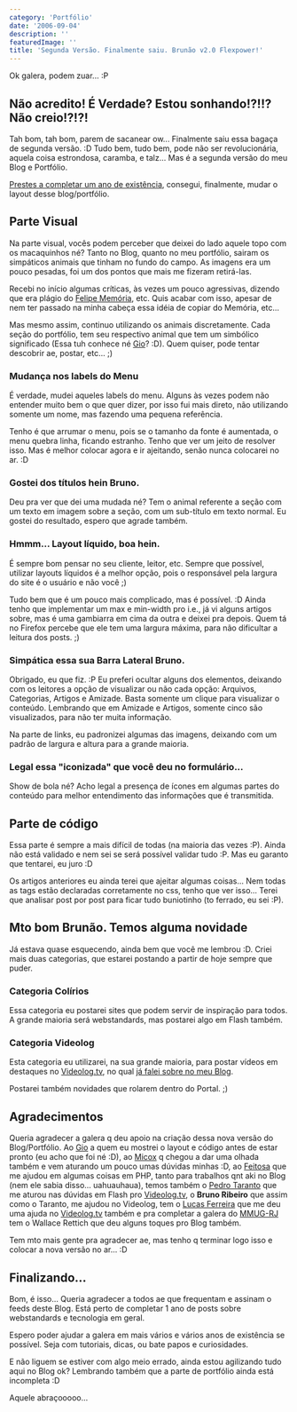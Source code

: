 ```yaml
---
category: 'Portfólio'
date: '2006-09-04'
description: ''
featuredImage: ''
title: 'Segunda Versão. Finalmente saiu. Brunão v2.0 Flexpower!'
---
```


Ok galera, podem zuar... :P

## Não acredito! É Verdade? Estou sonhando!?!!? Não creio!?!?!

Tah bom, tah bom, parem de sacanear ow... Finalmente saiu essa bagaça de segunda versão. :D Tudo bem, tudo bem, pode não ser revolucionária, aquela coisa estrondosa, caramba, e talz... Mas é a segunda versão do meu Blog e Portfólio.

[Prestes a completar um ano de existência](/primeiro-passo.html 'Ver meu Primeiro Post no Blog'), consegui, finalmente, mudar o layout desse blog/portfólio.

## Parte Visual

Na parte visual, vocês podem perceber que deixei do lado aquele topo com os macaquinhos né? Tanto no Blog, quanto no meu portfólio, sairam os simpáticos animais que tinham no fundo do campo. As imagens era um pouco pesadas, foi um dos pontos que mais me fizeram retirá-las.

Recebi no início algumas críticas, às vezes um pouco agressivas, dizendo que era plágio do [Felipe Memória](http://www.fmemoria.com.br 'Visitar o site do Felipe Memória'), etc. Quis acabar com isso, apesar de nem ter passado na minha cabeça essa idéia de copiar do Memória, etc...

Mas mesmo assim, continuo utilizando os animais discretamente. Cada seção do portfólio, tem seu respectivo animal que tem um simbólico significado (Essa tuh conhece né [Gio](http://www.bitfrito.com.br)? :D). Quem quiser, pode tentar descobrir ae, postar, etc... ;)

### Mudança nos labels do Menu

É verdade, mudei aqueles labels do menu. Alguns às vezes podem não entender muito bem o que quer dizer, por isso fui mais direto, não utilizando somente um nome, mas fazendo uma pequena referência.

Tenho é que arrumar o menu, pois se o tamanho da fonte é aumentada, o menu quebra linha, ficando estranho. Tenho que ver um jeito de resolver isso. Mas é melhor colocar agora e ir ajeitando, senão nunca colocarei no ar. :D

### Gostei dos títulos hein Bruno.

Deu pra ver que dei uma mudada né? Tem o animal referente a seção com um texto em imagem sobre a seção, com um sub-título em texto normal. Eu gostei do resultado, espero que agrade também.

### Hmmm... Layout líquido, boa hein.

É sempre bom pensar no seu cliente, leitor, etc. Sempre que possível, utilizar layouts líquidos é a melhor opção, pois o responsável pela largura do site é o usuário e não você ;)

Tudo bem que é um pouco mais complicado, mas é possível. :D Ainda tenho que implementar um max e min-width pro i.e., já vi alguns artigos sobre, mas é uma gambiarra em cima da outra e deixei pra depois. Quem tá no Firefox percebe que ele tem uma largura máxima, para não dificultar a leitura dos posts. ;)

### Simpática essa sua Barra Lateral Bruno.

Obrigado, eu que fiz. :P Eu preferi ocultar alguns dos elementos, deixando com os leitores a opção de visualizar ou não cada opção: Arquivos, Categorias, Artigos e Amizade. Basta somente um clique para visualizar o conteúdo. Lembrando que em Amizade e Artigos, somente cinco são visualizados, para não ter muita informação.

Na parte de links, eu padronizei algumas das imagens, deixando com um padrão de largura e altura para a grande maioria.

### Legal essa "iconizada" que você deu no formulário...

Show de bola né? Acho legal a presença de ícones em algumas partes do conteúdo para melhor entendimento das informações que é transmitida.

## Parte de código

Essa parte é sempre a mais difícil de todas (na maioria das vezes :P). Ainda não está validado e nem sei se será possível validar tudo :P. Mas eu garanto que tentarei, eu juro :D

Os artigos anteriores eu ainda terei que ajeitar algumas coisas... Nem todas as tags estão declaradas corretamente no css, tenho que ver isso... Terei que analisar post por post para ficar tudo buniotinho (to ferrado, eu sei :P).

## Mto bom Brunão. Temos alguma novidade

Já estava quase esquecendo, ainda bem que você me lembrou :D. Criei mais duas categorias, que estarei postando a partir de hoje sempre que puder.

### Categoria Colírios

Essa categoria eu postarei sites que podem servir de inspiração para todos. A grande maioria será webstandards, mas postarei algo em Flash também.

### Categoria Videolog

Esta categoria eu utilizarei, na sua grande maioria, para postar vídeos em destaques no [Videolog.tv](http://www.videolog.tv), no qual [já falei sobre no meu Blog](/videolog-a-nova-era.html).

Postarei também novidades que rolarem dentro do Portal. ;)

## Agradecimentos

Queria agradecer a galera q deu apoio na criação dessa nova versão do Blog/Portfólio. Ao [Gio](http://www.bitfrito.com.br) a quem eu mostrei o layout e código antes de estar pronto (eu acho que foi né :D), ao [Micox](http://elmicox.blogspot.com/) q chegou a dar uma olhada também e vem aturando um pouco umas dúvidas minhas :D, ao [Feitosa](http://cirofeitosa.com.br/) que me ajudou em algumas coisas em PHP, tanto para trabalhos qnt aki no Blog (nem ele sabia disso... uahuauhaua), temos também o [Pedro Taranto](http://www.zigzgiza.com.br) que me aturou nas dúvidas em Flash pro [Videolog.tv](http://www.videolog.tv), o **Bruno Ribeiro** que assim como o Taranto, me ajudou no Videolog, tem o [Lucas Ferreira](http://blog.lucasferreira.com/) que me deu uma ajuda no [Videolog.tv](http://www.videolog.tv) também e pra completar a galera do [MMUG-RJ](http://www.mmug-rj.com.br) tem o Wallace Rettich que deu alguns toques pro Blog também.

Tem mto mais gente pra agradecer ae, mas tenho q terminar logo isso e colocar a nova versão no ar... :D

## Finalizando...

Bom, é isso... Queria agradecer a todos ae que frequentam e assinam o feeds deste Blog. Está perto de completar 1 ano de posts sobre webstandards e tecnologia em geral.

Espero poder ajudar a galera em mais vários e vários anos de existência se possível. Seja com tutoriais, dicas, ou bate papos e curiosidades.

E não liguem se estiver com algo meio errado, ainda estou agilizando tudo aqui no Blog ok? Lembrando também que a parte de portfólio ainda está incompleta :D

Aquele abraçooooo...
